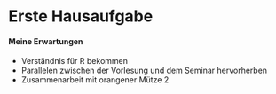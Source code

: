 Erste Hausaufgabe
================

#### Meine Erwartungen

  - Verständnis für R bekommen
  - Parallelen zwischen der Vorlesung und dem Seminar hervorherben
  - Zusammenarbeit mit orangener Mütze 2
